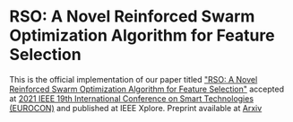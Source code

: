 # RSO: A Novel Reinforced Swarm Optimization Algorithm for Feature Selection
This is the official implementation of our paper titled ["RSO: A Novel Reinforced Swarm Optimization Algorithm for Feature Selection"](https://ieeexplore.ieee.org/document/9535639) accepted at [2021 IEEE 19th International Conference on Smart Technologies (EUROCON)](https://eurocon2021.org/) and published at IEEE Xplore. Preprint available at [Arxiv](https://arxiv.org/abs/2107.14199)


